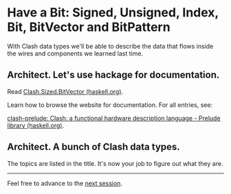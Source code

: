 # Have a Bit: Signed, Unsigned, Index, Bit, BitVector and BitPattern

With Clash data types we'll be able to describe the data that flows inside the wires and components we learned last time.

## Architect. Let's use hackage for documentation.

Read [Clash.Sized.BitVector (haskell.org)](https://hackage.haskell.org/package/clash-prelude-1.6.4/docs/Clash-Sized-BitVector.html).

Learn how to browse the website for documentation. For all entries, see:

[clash-prelude: Clash: a functional hardware description language - Prelude library (haskell.org)](https://hackage.haskell.org/package/clash-prelude-1.6.4).

## Architect. A bunch of Clash data types.

The topics are listed in the title. It's now your job to figure out what they are.

---

Feel free to advance to the [next session](4-data.md).
